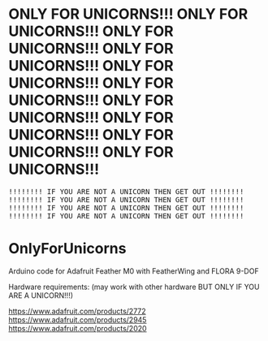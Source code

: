 <h1>
ONLY FOR UNICORNS!!! ONLY FOR UNICORNS!!! ONLY FOR UNICORNS!!! ONLY FOR UNICORNS!!! ONLY FOR UNICORNS!!! ONLY FOR UNICORNS!!! ONLY FOR UNICORNS!!! ONLY FOR UNICORNS!!! ONLY FOR UNICORNS!!! ONLY FOR UNICORNS!!! 
</h1>

<pre>
!!!!!!!! IF YOU ARE NOT A UNICORN THEN GET OUT !!!!!!!!
!!!!!!!! IF YOU ARE NOT A UNICORN THEN GET OUT !!!!!!!!
!!!!!!!! IF YOU ARE NOT A UNICORN THEN GET OUT !!!!!!!!
!!!!!!!! IF YOU ARE NOT A UNICORN THEN GET OUT !!!!!!!!
</pre>

# OnlyForUnicorns
Arduino code for Adafruit Feather M0 with FeatherWing and FLORA 9-DOF

Hardware requirements: (may work with other hardware BUT ONLY IF YOU ARE A UNICORN!!!)

https://www.adafruit.com/products/2772
https://www.adafruit.com/products/2945
https://www.adafruit.com/products/2020
